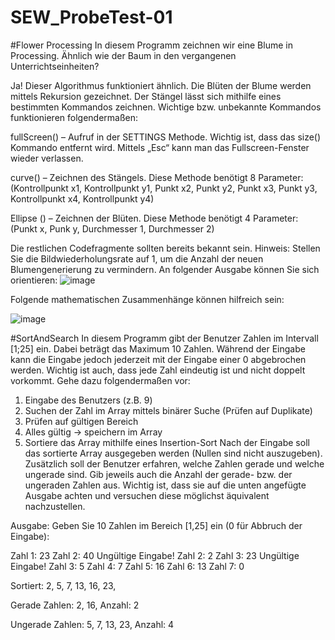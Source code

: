 # SEW_ProbeTest-01

#Flower Processing
In diesem Programm zeichnen wir eine Blume in Processing. Ähnlich wie der Baum in den vergangenen Unterrichtseinheiten? 

Ja! Dieser Algorithmus funktioniert ähnlich. Die Blüten der Blume werden mittels Rekursion gezeichnet. Der Stängel lässt sich mithilfe eines bestimmten Kommandos zeichnen. Wichtige bzw. unbekannte Kommandos funktionieren folgendermaßen:

fullScreen() – Aufruf in der SETTINGS Methode. Wichtig ist, dass das size() Kommando entfernt wird. Mittels „Esc“ kann man das Fullscreen-Fenster wieder verlassen.

curve() – Zeichnen des Stängels. Diese Methode benötigt 8 Parameter:
(Kontrollpunkt x1, Kontrollpunkt y1, Punkt x2, Punkt y2, Punkt x3, Punkt y3, Kontrollpunkt x4, Kontrollpunkt y4)

Ellipse () – Zeichnen der Blüten. Diese Methode benötigt 4 Parameter:  
(Punkt x, Punk y, Durchmesser 1, Durchmesser 2)

Die restlichen Codefragmente sollten bereits bekannt sein.
Hinweis: Stellen Sie die Bildwiederholungsrate auf 1, um die Anzahl der neuen Blumengenerierung zu vermindern. 
An folgender Ausgabe können Sie sich orientieren: 
![image](https://github.com/user-attachments/assets/e54b23cf-1fef-4cf3-9cfe-d3be2da8ed00)

Folgende mathematischen Zusammenhänge können hilfreich sein: 

![image](https://github.com/user-attachments/assets/d0a07673-47a4-4c66-9913-38cd7c57f5a0)

#SortAndSearch
In diesem Programm gibt der Benutzer Zahlen im Intervall [1;25] ein. Dabei beträgt das Maximum 10 Zahlen. Während der Eingabe kann die Eingabe jedoch jederzeit mit der Eingabe einer 0 abgebrochen werden. Wichtig ist auch, dass jede Zahl eindeutig ist und nicht doppelt vorkommt. Gehe dazu folgendermaßen vor:
1.	Eingabe des Benutzers (z.B. 9)
2.	Suchen der Zahl im Array mittels binärer Suche (Prüfen auf Duplikate)
3.	Prüfen auf gültigen Bereich
4.	Alles gültig -> speichern im Array
5.	Sortiere das Array mithilfe eines Insertion-Sort
Nach der Eingabe soll das sortierte Array ausgegeben werden (Nullen sind nicht auszugeben). Zusätzlich soll der Benutzer erfahren, welche Zahlen gerade und welche ungerade sind. Gib jeweils auch die Anzahl der gerade- bzw. der ungeraden Zahlen aus. Wichtig ist, dass sie auf die unten angefügte Ausgabe achten und versuchen diese möglichst äquivalent nachzustellen.



Ausgabe:
Geben Sie 10 Zahlen im Bereich [1,25] ein (0 für Abbruch der Eingabe): 

Zahl 1: 23
Zahl 2: 40
Ungültige Eingabe!
Zahl 2: 2
Zahl 3: 23
Ungültige Eingabe!
Zahl 3: 5
Zahl 4: 7
Zahl 5: 16
Zahl 6: 13
Zahl 7: 0

Sortiert: 2, 5, 7, 13, 16, 23, 

Gerade Zahlen: 2, 16, 
Anzahl: 2

Ungerade Zahlen: 5, 7, 13, 23, 
Anzahl: 4
